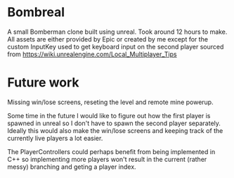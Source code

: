 # Bombreal

A small Bomberman clone built using unreal. Took around 12 hours to make. All assets are either provided by Epic or created by me except for the custom InputKey used to get keyboard input on the second player sourced from https://wiki.unrealengine.com/Local_Multiplayer_Tips 

# Future work
Missing win/lose screens, reseting the level and remote mine powerup.

Some time in the future I would like to figure out how the first player is spawned in unreal so I don't have to spawn the second player separately. Ideally this would also make the win/lose screens and keeping track of the currently live players a lot easier. 

The PlayerControllers could perhaps benefit from being implemented in C++ so implementing more players won't result in the current (rather messy) branching and geting a player index.
